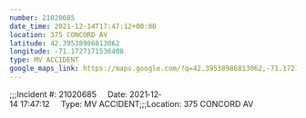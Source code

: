 ```yaml
---
number: 21020685
date_time: 2021-12-14T17:47:12+00:00
location: 375 CONCORD AV
latitude: 42.39538986813062
longitude: -71.1727171536408
type: MV ACCIDENT
google_maps_link: https://maps.google.com/?q=42.39538986813062,-71.1727171536408
---
```


;;;Incident #: 21020685     Date: 2021‐12‐14 17:47:12     Type: MV ACCIDENT;;;Location: 375 CONCORD AV
